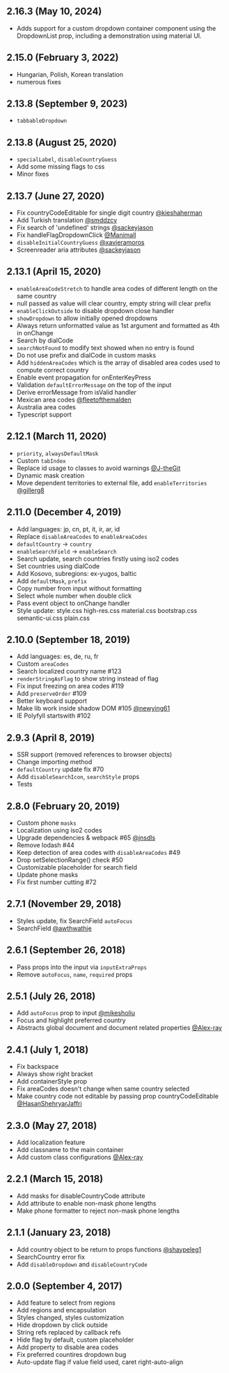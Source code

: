 ## 2.16.3 (May 10, 2024)
* Adds support for a custom dropdown container component using the DropdownList prop, including a demonstration using material UI.

## 2.15.0 (February 3, 2022)
* Hungarian, Polish, Korean translation
* numerous fixes

## 2.13.8 (September 9, 2023)
* `tabbableDropdown`

## 2.13.8 (August 25, 2020)
* `specialLabel`, `disableCountryGuess`
* Add some missing flags to css
* Minor fixes


## 2.13.7 (June 27, 2020)
* Fix countryCodeEditable for single digit country [@kieshaherman](https://github.com/kieshaherman)
* Add Turkish translation [@smddzcy](https://github.com/smddzcy)
* Fix search of 'undefined' strings [@sackeyjason](https://github.com/sackeyjason)
* Fix handleFlagDropdownClick [@Manimall](https://github.com/Manimall)
* `disableInitialCountryGuess` [@xavieramoros](https://github.com/xavieramoros)
* Screenreader aria attributes [@sackeyjason](https://github.com/sackeyjason)


## 2.13.1 (April 15, 2020)
* `enableAreaCodeStretch` to handle area codes of different length on the same country
* null passed as value will clear country, empty string will clear prefix
* `enableClickOutside` to disable dropdown close handler
* `showDropdown` to allow initially opened dropdowns
* Always return unformatted value as 1st argument and formatted as 4th in onChange
* Search by dialCode
* `searchNotFound` to modify text showed when no entry is found
* Do not use prefix and dialCode in custom masks
* Add `hiddenAreaCodes` which is the array of disabled area codes used to compute correct country
* Enable event propagation for onEnterKeyPress
* Validation `defaultErrorMessage` on the top of the input
* Derive errorMessage from isValid handler
* Mexican area codes [@fleetofthemalden](https://github.com/fleetofthemalden)
* Australia area codes
* Typescript support


## 2.12.1 (March 11, 2020)
* `priority`, `alwaysDefaultMask`
* Custom `tabIndex`
* Replace id usage to classes to avoid warnings [@J-theGit](https://github.com/J-theGit)
* Dynamic mask creation
* Move dependent territories to external file, add `enableTerritories` [@gillerg8](https://github.com/gillerg8)


## 2.11.0 (December 4, 2019)
* Add languages: jp, cn, pt, it, ir, ar, id
* Replace `disableAreaCodes` to `enableAreaCodes`
* `defaultCountry` → `country`
* `enableSearchField` → `enableSearch`
* Search update, search countries firstly using iso2 codes
* Set countries using dialCode
* Add Kosovo, subregions: ex-yugos, baltic
* Add `defaultMask`, `prefix`
* Copy number from input without formatting
* Select whole number when double click
* Pass event object to onChange handler
* Style update: style.css high-res.css material.css bootstrap.css semantic-ui.css plain.css


## 2.10.0 (September 18, 2019)
* Add languages: es, de, ru, fr
* Custom `areaCodes`
* Search localized country name #123
* `renderStringAsFlag` to show string instead of flag
* Fix input freezing on area codes #119
* Add `preserveOrder` #109
* Better keyboard support
* Make lib work inside shadow DOM #105 [@newying61](https://github.com/newying61)
* IE Polyfyll startswith #102


## 2.9.3 (April 8, 2019)
* SSR support (removed references to browser objects)
* Change importing method
* `defaultCountry` update fix #70
* Add `disableSearchIcon`, `searchStyle` props
* Tests


## 2.8.0 (February 20, 2019)
* Custom phone `masks`
* Localization using iso2 codes
* Upgrade dependencies & webpack #65 [@jnsdls](https://github.com/jnsdls)
* Remove lodash #44
* Keep detection of area codes with `disableAreaCodes` #49
* Drop setSelectionRange() check #50
* Customizable placeholder for search field
* Update phone masks
* Fix first number cutting #72


## 2.7.1 (November 29, 2018)
* Styles update, fix SearchField `autoFocus`
* SearchField [@awthwathje](https://github.com/awthwathje)


## 2.6.1 (September 26, 2018)
* Pass props into the input via `inputExtraProps`
* Remove `autoFocus`, `name`, `required` props


## 2.5.1 (July 26, 2018)
* Add `autoFocus` prop to input [@mikesholiu](https://github.com/mikesholiu)
* Focus and highlight preferred country
* Abstracts global document and document related properties [@Alex-ray](https://github.com/Alex-ray)


## 2.4.1 (July 1, 2018)
* Fix backspace
* Always show right bracket
* Add containerStyle prop
* Fix areaCodes doesn't change when same country selected
* Make country code not editable by passing prop countryCodeEditable [@HasanShehryarJaffri](https://github.com/HasanShehryarJaffri)


## 2.3.0 (May 27, 2018)
* Add localization feature
* Add classname to the main container
* Add custom class configurations [@Alex-ray](https://github.com/Alex-ray)


## 2.2.1 (March 15, 2018)
* Add masks for disableCountryCode attribute
* Add attribute to enable non-mask phone lengths
* Make phone formatter to reject non-mask phone lengths


## 2.1.1 (January 23, 2018)
* Add country object to be return to props functions [@shaypeleg1](https://github.com/shaypeleg1)
* SearchCountry error fix
* Add `disableDropdown` and `disableCountryCode`


## 2.0.0 (September 4, 2017)
* Add feature to select from regions
* Add regions and encapsulation
* Styles changed, styles customization
* Hide dropdown by click outside
* String refs replaced by callback refs
* Hide flag by default, custom placeholder
* Add property to disable area codes
* Fix preferred countires dropdown bug
* Auto-update flag if value field used, caret right-auto-align

